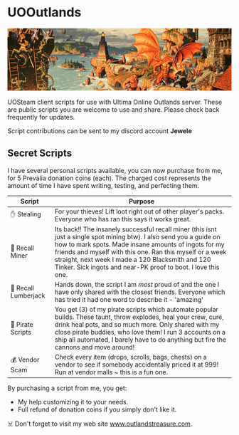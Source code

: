 # UOOutlands

![Alt text](banner.jpg?raw=true "Title")

UOSteam client scripts for use with Ultima Online Outlands server. These are public scripts you are welcome to use and share. Please check back frequently for updates.

Script contributions can be sent to my discord account **Jewele**

## Secret Scripts

I have several personal scripts available, you can now purchase from me, for 5 Prevalia donation coins (each). The charged cost represents the amount of time I have spent writing, testing, and perfecting them. 

| Script | Purpose|
| ------------- | ------------- |
| :hand: Stealing | For your thieves! Lift loot right out of other player's packs. Everyone who has ran this says it works great.  |
| :moyai: Recall Miner  | Its back!! The insanely successful recall miner (this isnt just a single spot mining btw). I also send you a guide on how to mark spots. Made insane amounts of ingots for my friends and myself with this one.  Ran this myself or a week straight, next week I made a 120 Blacksmith and 120 Tinker. Sick ingots and near-PK proof to boot. I love this one. |
| :evergreen_tree: Recall Lumberjack  | Hands down, the script I am *most* proud of and the one I have only shared with the closest friends. Everyone which has tried it had one word to describe it - 'amazing'  |
| :ship: Pirate Scripts  | You get (3) of my pirate scripts which automate popular builds. These taunt, throw explodes, heal your crew, cure, drink heal pots, and so much more. Only shared with my close pirate buddies, who love them! I run 3 accounts on a ship all automated, I barely have to do anything but fire the cannons and move around! |
| :moneybag: Vendor Scam | Check every item (drops, scrolls, bags, chests) on a vendor to see if somebody accidentally priced it at 999! Run at vendor malls ~ this is a fun one.|

By purchasing a script from me, you get:
* My help customizing it to your needs.
* Full refund of donation coins if you simply don't like it.

:skull_and_crossbones: Don't forget to visit my web site www.outlandstreasure.com.
